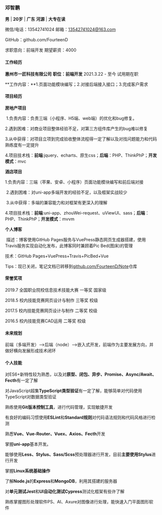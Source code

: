 ### 邓智鹏

**男**	|	**20岁**	|	**广东 河源**	|	**大专在读**

微信/电话：13542741024								 邮箱：13542741024@163.com

GitHub：github.com/FourteenD

求职意向：前端开发											期望薪资：4000

#### 工作经历

**惠州市一匠科技有限公司**			**职位：前端开发**										2021.3.22 - 至今	试用期在职	

​	**工作内容：**1.页面功能模块编写；2.对接后端接入接口；3.完成客户需求

#### 项目经历

**房地产项目**

​	1.负责内容：负责三端（小程序、H5端、web端）的优化和bug修复。

​	2.遇到困难：对商业项目整体经验不足，对第三方组件库产生的bug难以修复

​	3.从中获得：对项目立项到完成验收整体流程得一定了解以及对找问题能力和代码熟练度有一定提升

​	4.项目技术栈：**前端**:jquery、echarts、原生css；**后端**：PHP、ThinkPhP；**开发模式**：mvc

**酒店项目**

​	1.负责内容：三端（苹果、安卓、小程序）页面功能模块编写和前后端对接

​	2.遇到困难：对uni-app多端开发的经验不足，以及框架实战较少

​	3.从中获得：多端的兼容能力和对框架有更深入的理解

​	4.项目技术栈：**前端**:uni-app、zhouWei-request、uViewUI、sass；**后端**：PHP、ThinkPhP；**开发模式**：mvvm

**个人博客**

​	描述：博客使用GitHub Pages服务与VuePress静态网页生成器搭建，使用Travis服务实现自动化发布，此博客同时兼顾着Pic Bed(图床)的管理

技术：GitHub Pages+VuePress+Travis+PicBed+Vue

Tips：现已关闭，笔记文档已转移到[github.com/FourteenD/Note]()仓库

#### 荣誉奖项 ####

2019.7	全国职业院校信息技术技能大赛	一等奖		国家级

2018.5	校内技能竞赛网页设计与制作		三等奖		校级

2017.5	校内技能竞赛网页设计与制作		二等奖		校级

2016.5	校内技能竞赛CAD运用					二等奖		校级

#### 未来规划

前端（多端开发）——>后端（node）——>嵌入式开发，前端作为主要发展方向，并做好横向发展形成技术闭环

#### 个人技能 ####

对ES6+新特性较为熟悉，以及对**原型、闭包、异步、Promise、Async/Await、Fecth**有一定了解

对JavaScript超集**TypeScript类型验证**有一定了解，能够简单对代码使用TypeScript对数据类型验证

熟练使用**Git版本控制工具**，进行代码管理，实现敏捷开发

有良好的编码习惯使用**ESLint**和**Standard规则**对代码语法规则和代码风格进行检测

熟悉**Vue、Vue-Router、Vuex、Axios、Fecth**开发

掌握**uni-app**基本开发。

能够使用**Less、Stylus、Sass/Scss**预处理器进行开发，目前**主要使用Stylus**进行开发

掌握**Linux系统基础操作**

了解**Node.js**的**Express**和**MongoDB**，利用其搭建的服务器

对**单元测试Jest**和**UI自动化测试Cypress**测试化框架有些许了解

熟练掌握图形处理软件PS、AI、Axure对图像进行处理，能快速入门平面图形软件